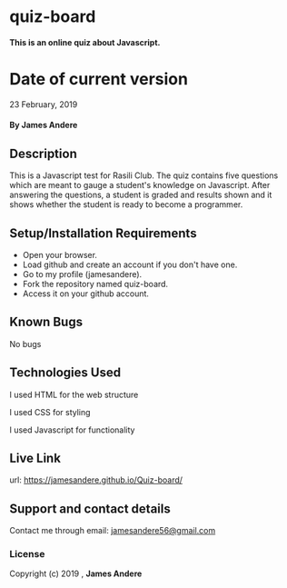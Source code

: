 # quiz-board
#### This is an online quiz about Javascript.
# Date of current version
23 February, 2019
#### By **James Andere**
## Description
This is a Javascript test for Rasili Club. The quiz contains five questions which are meant to gauge a student's knowledge on Javascript. After answering the questions, a student is graded and results shown and it shows whether the student is ready to become a programmer.
## Setup/Installation Requirements
* Open your browser.
* Load github and create an account if you don't have one.
* Go to my profile (jamesandere).
* Fork the repository named quiz-board.
* Access it on your github account.
## Known Bugs
No bugs
## Technologies Used
I used HTML for the web structure

I used CSS for styling

I used Javascript for functionality
## Live Link
url: https://jamesandere.github.io/Quiz-board/
## Support and contact details
Contact me through email: jamesandere56@gmail.com
### License
Copyright (c) 2019 , **James Andere**

